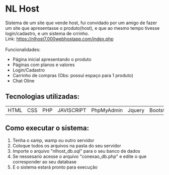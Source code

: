 # NL Host
Sistema de um site que vende host, fui convidado por um amigo de fazer um site que apresentasse o produto(host), e que ao mesmo tempo tivesse login/cadastro, e um sistema de crrinho.
<br>Link: https://nlhost7.000webhostapp.com/index.php
<br><br>Funcionalidades:
+ Página inicial apresentando o produto
+ Páginas com planos e valores
+ Login/Cadastro
+ Carrinho de compras (Obs: possuí espaço para 1 produto)
+ Chat Oline


## Tecnologias utilizadas:
<table>
  <tr>
    <td>HTML</td>
    <td>CSS</td>
    <td>PHP</td>
    <td>JAVISCRIPT</td>
    <td>PhpMyAdmin</td>
    <td>Jquery</td>
    <td>Bootstrap</td>
  </tr>

</table>

## Como executar o sistema:

1) Tenha o xamp, wamp ou outro servidor
2) Coloque todos os arquivos na pasta do seu servidor
3) Importe o arquivo "nlhost_db.sql" para o seu banco de dados
4) Se nessesario acesse o arquivo "conexao_db.php" e edite o que corresponder ao seu database
5) E o sistema estará pronto para execução
